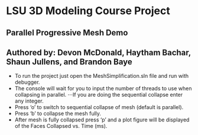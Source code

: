 # LSU 3D Modeling Course Project

## Parallel Progressive Mesh Demo

## Authored by: Devon McDonald, Haytham Bachar, Shaun Jullens, and Brandon Baye

-	To run the project just open the MeshSimplification.sln file and run with debugger.
-	The console will wait for you to input the number of threads to use when collapsing in parallel.
⋅⋅⋅If you are doing the sequential collapse enter any integer.   
-	Press ‘o’ to switch to sequential collapse of mesh (default is parallel).
-	Press ‘b’ to collapse the mesh fully.
-	After mesh is fully collapsed press ‘p’ and a plot figure will be displayed of the Faces Collapsed vs. Time (ms).
